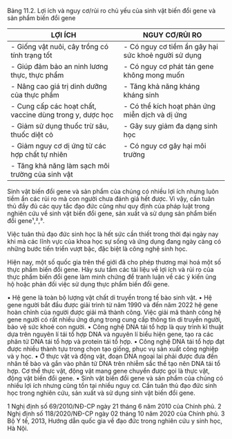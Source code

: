 Bảng 11.2. Lợi ích và nguy cơ/rủi ro chủ yếu của sinh vật biến đổi gene và sản phẩm biến đổi gene

LỢI ÍCH | NGUY CƠ/RỦI RO
--- | ---
- Giống vật nuôi, cây trồng có tính trạng tốt | - Có nguy cơ tiềm ẩn gây hại sức khoẻ người sử dụng
- Giúp đảm bảo an ninh lương thực, thực phẩm | - Có nguy cơ phát tán gene không mong muốn
- Nâng cao giá trị dinh dưỡng của thực phẩm | - Tăng khả năng kháng kháng sinh
- Cung cấp các hoạt chất, vaccine dùng trong y, dược học | - Có thể kích hoạt phản ứng miễn dịch và dị ứng
- Giảm sử dụng thuốc trừ sâu, thuốc diệt cỏ | - Gây suy giảm đa dạng sinh học
- Giảm nguy cơ dị ứng từ các hợp chất tự nhiên | - Có nguy cơ gây hại môi trường
- Tăng khả năng làm sạch môi trường của sinh vật |

Sinh vật biến đổi gene và sản phẩm của chúng có nhiều lợi ích nhưng luôn tiềm ẩn các rủi ro mà con người chưa đánh giá hết được. Vì vậy, cần tuân thủ đầy đủ các quy tắc đạo đức cũng như quy định của pháp luật trong nghiên cứu về sinh vật biến đổi gene, sản xuất và sử dụng sản phẩm biến đổi gene¹,²,³.

Việc tuân thủ đạo đức sinh học là hết sức cần thiết trong thời đại ngày nay khi mà các lĩnh vực của khoa học sự sống và ứng dụng đang ngày càng có những bước tiến triển vượt bậc, đặc biệt là công nghệ sinh học.

Hiện nay, một số quốc gia trên thế giới đã cho phép thương mại hoá một số thực phẩm biến đổi gene. Hãy sưu tầm các tài liệu về lợi ích và rủi ro của thực phẩm biến đổi gene làm minh chứng để tranh luận về các ý kiến ủng hộ hoặc phản đối việc sử dụng thực phẩm biến đổi gene.

• Hệ gene là toàn bộ lượng vật chất di truyền trong tế bào sinh vật.
• Hệ gene người bắt đầu được giải trình từ năm 1990 và đến năm 2022 hệ gene hoàn chỉnh của người được giải mã thành công. Việc giải mã thành công hệ gene người có rất nhiều ứng dụng trong cung cấp thông tin di truyền người, bảo vệ sức khoẻ con người.
• Công nghệ DNA tái tổ hợp là quy trình kĩ thuật dựa trên nguyên lí tái tổ hợp DNA và nguyên lí biểu hiện gene, tạo ra các phân tử DNA tái tổ hợp và protein tái tổ hợp.
• Công nghệ DNA tái tổ hợp đạt được nhiều thành tựu trong chọn tạo giống, phục vụ sản xuất công nghiệp và y học.
• Ở thực vật và động vật, đoạn DNA ngoại lai phải được đưa đến nhân tế bào và gắn vào phân tử DNA trên nhiễm sắc thể tạo nên DNA tái tổ hợp. Cơ thể thực vật, động vật mang gene chuyển được gọi là thực vật, động vật biến đổi gene.
• Sinh vật biến đổi gene và sản phẩm của chúng có nhiều lợi ích nhưng cũng tồn tại nhiều nguy cơ. Cần tuân thủ đạo đức sinh học trong nghiên cứu, sản xuất và sử dụng sinh vật biến đổi gene.

1 Nghị định số 69/2010/NĐ-CP ngày 21 tháng 6 năm 2010 của Chính phủ.
2 Nghị định số 118/2020/NĐ-CP ngày 02 tháng 10 năm 2020 của Chính phủ.
3 Bộ Y tế, 2013, Hướng dẫn quốc gia về đạo đức trong nghiên cứu y sinh học, Hà Nội.